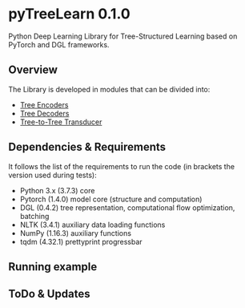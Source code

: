 # pyTreeLearn 0.1.0
Python Deep Learning Library for Tree-Structured Learning based on PyTorch and DGL frameworks.

## Overview
The Library is developed in modules that can be divided into:

- [Tree Encoders](treeLSTM/)
- [Tree Decoders](TreeDecoder/)
- [Tree-to-Tree Transducer](Tree2Tree/)

## Dependencies & Requirements
It follows the list of the requirements to run the code (in brackets the version used during tests):

- Python 3.x (3.7.3)  core
- Pytorch (1.4.0) model core (structure and computation)
- DGL (0.4.2) tree representation, computational flow optimization, batching
- NLTK (3.4.1)  auxiliary data loading functions
- NumPy (1.16.3)  auxiliary functions
- tqdm (4.32.1) prettyprint progressbar

## Running example

## ToDo & Updates
